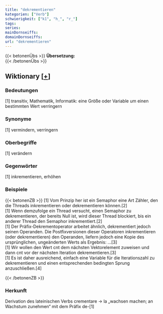 ```yaml
---
title: "dekrementieren"
kategorien: ["Verb"]
schwierigkeit: ["k1", "h_", "r_"]
tags:
series:
mainDornseiffs:
domainDornseiffs:
url: "dekrementieren"
---
```


{{< betonenÜbs >}}
**Übersetzung:**  
{{< /betonenÜbs >}}

## Wiktionary [[+](https://de.wiktionary.org/wiki/dekrementieren)]

### Bedeutungen
[1] transitiv, Mathematik, Informatik: eine Größe oder Variable um einen bestimmten Wert verringern  

### Synonyme
[1] vermindern, verringern  

### Oberbegriffe
[1] verändern  

### Gegenwörter
[1] inkrementieren, erhöhen  

### Beispiele
{{< betonenZB >}}
[1] Vom Prinzip her ist ein Semaphor eine Art Zähler, den die Threads inkrementieren oder dekrementieren können.[2]  
[1] Wenn demzufolge ein Thread versucht, einen Semaphor zu dekrementieren, der bereits Null ist, wird dieser Thread blockiert, bis ein anderer Thread den Semaphor inkrementiert.[2]  
[1] Der Präfix-Dekrementoperator arbeitet ähnlich, dekrementiert jedoch seinen Operanden. Die Postfixversionen dieser Operatoren inkrementieren (oder dekrementieren) den Operanden, liefern jedoch eine Kopie des ursprünglichen, ungeänderten Werts als Ergebnis: …[3]  
[1] Wir wollen den Wert cnt dem nächsten Vektorelement zuweisen und dann cnt vor der nächsten Iteration dekrementieren.[3]  
[1] Es ist daher ausreichend, einfach eine Variable für die Iterationszahl zu dekrementieren und einen entsprechenden bedingten Sprung anzuschließen.[4]  

{{< /betonenZB >}}
### Herkunft
Derivation des lateinischen Verbs crementare → la „wachsen machen; an Wachstum zunehmen“ mit dem Präfix de-[1]  


